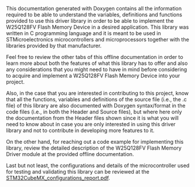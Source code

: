 This documentation generated with Doxygen contains all the information required to be able to understand the variables,
definitions and functions provided to use this driver library in order to be able to implement the W25Q128FV Flash
Memory Device in a desired application. This library was written in C programming language and it is meant to be used
in STMicroelectronics microcontrollers and microprocessors together with the libraries provided by that manufacturer.

Feel free to review the other tabs of this offline documentation in order to learn more about both the features of what
this library has to offer and also any considerations that you might need to have in mind before considering to acquire
and implement a W25Q128FV Flash Memory Device into your project.

Also, in the case that you are interested in contributing to this project, know that all the functions, variables and
definitions of the source file (i.e., the .c file) of this library are also documented with Doxygen syntax/format in
the code files (i.e., in both the Header and Source files), but where here only the documentation from the Header files
shown since it is what you will need to know about in case you are only interested in using this driver library and not
to contribute in developing more features to it.

On the other hand, for reaching out a code example for implementing this library, review the detailed description of the
W25Q128FV Flash Memory Driver module at the provided offline documentation.

Last but not least, the configurations and details of the microcontroller used for testing and validating this library
can be reviewed at the
<a href=https://github.com/Mortrack/W25Q128_STM_driver/blob/main/documentation/pdfs/STM32CubeMX_configurations_report.pdf>STM32CubeMX_configurations_report.pdf</a>.
